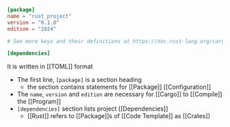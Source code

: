```toml
[package]
name = "rust_project"
version = "0.1.0"
edition = "2024"

# See more keys and their definitions at https://doc.rust-lang.org/cargo/reference/manifest.html

[dependencies]

```
It is written in [[TOML]] format
- The first line, `[package]` is a section heading
	- the section contains statements for [[Package]] [[Configuration]]
- The `name`, `version` and `edition` are necessary for [[Cargo]] to [[Compile]] the [[Program]]
- `[dependencies]` section lists project [[Dependencies]]
	- [[Rust]] refers to [[Package]]s of [[Code Template]] as [[Crates]]